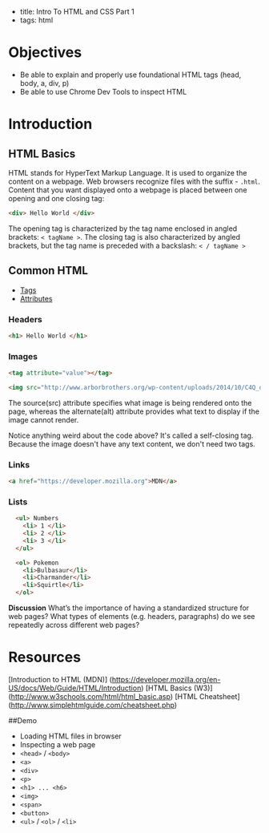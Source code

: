 - title:  Intro To HTML and CSS Part 1
- tags:  html

# Objectives
* Be able to explain and properly use foundational HTML tags (head, body, a, div, p)
* Be able to use Chrome Dev Tools to inspect HTML

# Introduction
## HTML Basics
HTML stands for HyperText Markup Language. It is used to organize the content on a webpage. Web browsers recognize files with the suffix - `.html`. Content that you want displayed onto a webpage is placed between one opening and one closing tag:

```html
<div> Hello World </div>
```

The opening tag is characterized by the tag name enclosed in angled brackets: `< tagName >`. The closing tag is also characterized by angled brackets, but the tag name is preceded with a backslash: `< / tagName >`

## Common HTML
* [Tags](http://www.htmldog.com/references/html/tags/)
* [Attributes](https://developer.mozilla.org/en-US/docs/Web/HTML/Attributes)
### Headers
```html
<h1> Hello World </h1>
```

### Images
```html
<tag attribute="value"></tag>
```

```html
<img src="http://www.arborbrothers.org/wp-content/uploads/2014/10/C4Q_official-logo-horizontal-color-green.jpg" alt="c4q-logo"/>
```
The source(src) attribute specifies what image is being rendered onto the page, whereas the alternate(alt) attribute provides what text to display if the image cannot render.

Notice anything weird about the code above? It's called a self-closing tag. Because the image doesn't have any text content, we don't need two tags.

### Links
```html
<a href="https://developer.mozilla.org">MDN</a>
```

### Lists
```html
  <ul> Numbers
    <li> 1 </li>
    <li> 2 </li>
    <li> 3 </li>
  </ul>
```
```html
  <ol> Pokemon
    <li>Bulbasaur</li>
    <li>Charmander</li>
    <li>Squirtle</li>
  </ol>
```

**Discussion** What’s the importance of having a standardized structure for web pages? What types of elements (e.g. headers, paragraphs) do we see repeatedly across different web pages?

# Resources
[Introduction to HTML (MDN)] (https://developer.mozilla.org/en-US/docs/Web/Guide/HTML/Introduction)
[HTML Basics (W3)] (http://www.w3schools.com/html/html_basic.asp)
[HTML Cheatsheet] (http://www.simplehtmlguide.com/cheatsheet.php)

##Demo
- Loading HTML files in browser
- Inspecting a web page
- `<head>` / `<body>`
- `<a>`
- `<div>`
- `<p>`
- `<h1> ... <h6>`
- `<img>`
- `<span>`
- `<button>`
- `<ul>` / `<ol>` / `<li>`
